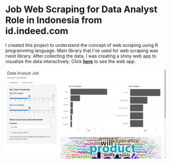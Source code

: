# Job Web Scraping for Data Analyst Role in Indonesia from id.indeed.com

I created this project to understand the concept of web scraping using R programming language. Main library that I've used for web scraping was rvest library. After collecting the data, I was creating a shiny web app to visualize the data interactively. Click [**here**](https://ahmad-yusuf-albadri.shinyapps.io/scraped_data_analyst_apps/) to see the web app.

![preview](https://github.com/ayusufalba25/JobWebScraping/blob/master/app%20preview.png)
